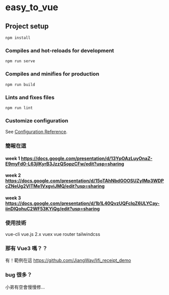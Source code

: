 # easy_to_vue

## Project setup

```
npm install
```

### Compiles and hot-reloads for development

```
npm run serve
```

### Compiles and minifies for production

```
npm run build
```

### Lints and fixes files

```
npm run lint
```

### Customize configuration

See [Configuration Reference](https://cli.vuejs.org/config/).

### 簡報在這

#### week 1 https://docs.google.com/presentation/d/13YpOAzLuyOnaZ-E9myFd0-L63jIKyrB3JzzQSopzCFw/edit?usp=sharing

#### week 2 https://docs.google.com/presentation/d/15oTAhNbdGOOSUZyIMp3WDPcZNeUg2VlTMe1VxgviJMQ/edit?usp=sharing

#### week 3 https://docs.google.com/presentation/d/1b1L40QvzUQFclqZ6ULYCay-iinDIQohuC2WF53KYiQg/edit?usp=sharing

### 使用技術

vue-cli
vue.js 2.x
vuex
vue router
tailwindcss

### 那有 Vue3 嗎？？

有！範例在這 https://github.com/JiangWay/lifi_receipt_demo

### bug 很多？

小弟有空會慢慢修...
